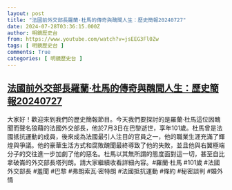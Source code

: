 ```yaml
---
layout: post
title: "法國前外交部長羅蘭·杜馬的傳奇與醜聞人生：歷史簡報20240727"
date: 2024-07-28T03:36:15.000Z
author: 明鏡歷史台
from: https://www.youtube.com/watch?v=jsEEG3Fl0Zw
tags: [ 明鏡歷史台 ]
comments: True
categories: [ 明鏡歷史台 ]
---
```

<!--1722137775000-->
[法國前外交部長羅蘭·杜馬的傳奇與醜聞人生：歷史簡報20240727](https://www.youtube.com/watch?v=jsEEG3Fl0Zw)
------

<div>
大家好！歡迎來到我們的歷史簡報節目。今天我們要探討的是羅蘭·杜馬這位因醜聞而聲名狼藉的法國外交部長，他於7月3日在巴黎逝世，享年101歲。杜馬曾是法國抵抗運動的成員，後來成為法國最引人注目的官員之一，他的職業生涯充滿了輝煌與爭議。他的豪華生活方式和腐敗醜聞最終導致了他的失敗，並且他與右翼極端分子的交往進一步加劇了他的惡名。杜馬以其無所謂的態度面對這一切，甚至自比拿破崙的外交部長塔列朗。請大家繼續收看詳細內容。#羅蘭·杜馬 #101歲 #法國外交部長 #羞聞 #巴黎 #弗朗索瓦·密特朗 #法國抵抗運動 #條約 #秘密談判 #婚外情
</div>
